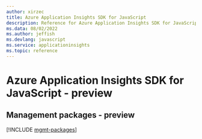 ```yaml
---
author: xirzec
title: Azure Application Insights SDK for JavaScript
description: Reference for Azure Application Insights SDK for JavaScript
ms.data: 08/02/2022
ms.author: jeffish
ms.devlang: javascript
ms.service: applicationinsights
ms.topic: reference
---
```

# Azure Application Insights SDK for JavaScript - preview

## Management packages - preview
[!INCLUDE [mgmt-packages](application-insights-mgmt-index.md)]